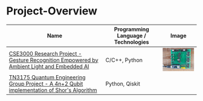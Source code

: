 # Project-Overview

Name | Programming Language / Technologies | Image
--- | --- | ---
[CSE3000 Research Project - Gesture Recognition Empowered by Ambient Light and Embedded AI](https://github.com/StijnW66/CSE3000-Gesture-Recognition/tree/Stijn) | C/C++, Python | <img src="./images/system.jpg" width="200" />
[TN3175 Quantum Engineering Group Project - A 4n+2 Qubit implementation of Shor's Algorithm](https://github.com/StijnW66/Quantum-Project) | Python, Qiskit
